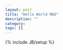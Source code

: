 ```yaml
---
layout: post
title: "Hello World MAO"
description: ""
category: 
tags: []
---
```

{% include JB/setup %}
